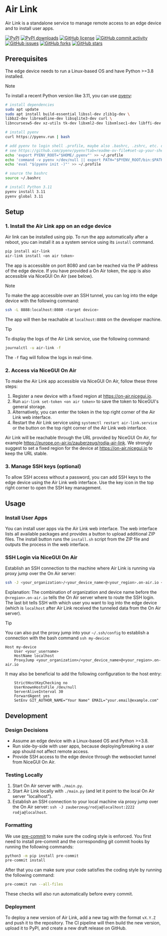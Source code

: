 # Air Link

Air Link is a standalone service to manage remote access to an edge device and to install user apps.

[![PyPI](https://img.shields.io/pypi/v/air-link?color=dark-green)](https://pypi.org/project/air-link/)
[![PyPI downloads](https://img.shields.io/pypi/dm/air-link?color=dark-green)](https://pypi.org/project/air-link/)
[![GitHub license](https://img.shields.io/github/license/zauberzeug/air-link?color=orange)](https://github.com/zauberzeug/air-link/blob/main/LICENSE)
[![GitHub commit activity](https://img.shields.io/github/commit-activity/m/zauberzeug/air-link)](https://github.com/zauberzeug/air-link/graphs/commit-activity)
[![GitHub issues](https://img.shields.io/github/issues/zauberzeug/air-link?color=blue)](https://github.com/zauberzeug/air-link/issues)
[![GitHub forks](https://img.shields.io/github/forks/zauberzeug/air-link)](https://github.com/zauberzeug/air-link/network)
[![GitHub stars](https://img.shields.io/github/stars/zauberzeug/air-link)](https://github.com/zauberzeug/air-link/stargazers)

## Prerequisites

The edge device needs to run a Linux-based OS and have Python >=3.8 installed.

> [!NOTE]
> To install a recent Python version like 3.11, you can use [pyenv](https://github.com/pyenv/pyenv):
>
> ```bash
> # install dependencies
> sudo apt update
> sudo apt install build-essential libssl-dev zlib1g-dev \
> libbz2-dev libreadline-dev libsqlite3-dev curl \
> libncursesw5-dev xz-utils tk-dev libxml2-dev libxmlsec1-dev libffi-dev liblzma-dev
>
> # install pyenv
> curl https://pyenv.run | bash
>
> # add pyenv to login shell .profile, maybe also .bashrc, .zshrc, etc. depending on your shell
> # see https://github.com/pyenv/pyenv?tab=readme-ov-file#set-up-your-shell-environment-for-pyenv
> echo 'export PYENV_ROOT="$HOME/.pyenv"' >> ~/.profile
> echo 'command -v pyenv >/dev/null || export PATH="$PYENV_ROOT/bin:$PATH"' >> ~/.profile
> echo 'eval "$(pyenv init -)"' >> ~/.profile
>
> # source the bashrc
> source ~/.bashrc
>
> # install Python 3.11
> pyenv install 3.11
> pyenv global 3.11
> ```

## Setup

### 1. Install the Air Link app on an edge device

Air link can be installed using pip.
To run the app automatically after a reboot, you can install it as a system service using its `install` command.

```bash
pip install air-link
air-link install <on air token>
```

The app is accessible on port 8080 and can be reached via the IP address of the edge device.
If you have provided a On Air token, the app is also accessible via NiceGUI On Air (see below).

> [!NOTE]
> To make the app accessible over an SSH tunnel, you can log into the edge device with the following command:
>
> ```bash
> ssh -L 8888:localhost:8080 <target device>
> ```
>
> The app will then be reachable at `localhost:8888` on the developer machine.

> [!TIP]
> To display the logs of the Air Link service, use the following command:
>
> ```bash
> journalctl -u air-link -f
> ```
>
> The `-f` flag will follow the logs in real-time.

### 2. Access via NiceGUI On Air

To make the Air Link app accessible via NiceGUI On Air, follow these three steps:

1.  Register a new device with a fixed region at <https://on-air.nicegui.io>.
2.  Run `air-link set-token <on air token>` to save the token to NiceGUI's general storage.
3.  Alternatively, you can enter the token in the top right corner of the Air Link web interface.
4.  Restart the Air Link service using `systemctl restart air-link.service` or the button on the top right corner of the Air Link web interface.

Air Link will be reachable through the URL provided by NiceGUI On Air, for example <https://europe.on-air.io/zauberzeug/rodja-air-link>.
We strongly suggest to set a fixed region for the device at <https://on-air.nicegui.io> to keep the URL stable.

### 3. Manage SSH keys (optional)

To allow SSH access without a password, you can add SSH keys to the edge device using the Air Link web interface.
Use the key icon in the top right corner to open the SSH key management.

## Usage

### Install User Apps

You can install user apps via the Air Link web interface.
The web interface lists all available packages and provides a button to upload additional ZIP files.
The install button runs the `install.sh` script from the ZIP file and outputs the process in the web interface.

### SSH Login via NiceGUI On Air

Establish an SSH connection to the machine where Air Link is running via proxy jump over the On Air server:

```bash
ssh -J <your_organization>/<your_device_name>@<your_region>.on-air.io <username_on_device>@localhost
```

Explanation:
The combination of organization and device name before the `@<region>.on-air.io` tells the On Air server where to route the SSH login.
The last bit tells SSH with which user you want to log into the edge device
(which is `localhost` after Air Link received the tunneled data from the On Air server).

> [!TIP]
> You can also put the proxy jump into your `~/.ssh/config` to establish a connection with the bash command `ssh my-device`:
>
> ```
> Host my-device
>     User <your_username>
>     HostName localhost
>     ProxyJump <your_organization>/<your_device_name>@<your_region>.on-air.io
> ```
>
> It may also be beneficial to add the following configuration to the host entry:
>
> ```
>     StrictHostKeyChecking no
>     UserKnownHostsFile /dev/null
>     ServerAliveInterval 30
>     ForwardAgent yes
>     SetEnv GIT_AUTHOR_NAME="Your Name" EMAIL="your.email@example.com"
> ```

## Development

### Design Decisions

- Assume an edge device with a Linux-based OS and Python >=3.8.
- Run side-by-side with user apps, because deploying/breaking a user app should not affect remote access.
- Provide SSH access to the edge device through the websocket tunnel from NiceGUI On Air.

### Testing Locally

1. Start On Air server with `./main.py`.
2. Start Air Link locally with `./main.py` (and let it point to the local On Air server "localhost").
3. Establish an SSH connection to your local machine via proxy jump over the On Air server: `ssh -J zauberzeug/rodja@localhost:2222 rodja@localhost`.

### Formatting

We use [pre-commit](https://github.com/pre-commit/pre-commit) to make sure the coding style is enforced.
You first need to install pre-commit and the corresponding git commit hooks by running the following commands:

```bash
python3 -m pip install pre-commit
pre-commit install
```

After that you can make sure your code satisfies the coding style by running the following command:

```bash
pre-commit run --all-files
```

These checks will also run automatically before every commit.

### Deployment

To deploy a new version of Air Link, add a new tag with the format `vX.Y.Z` and push it to the repository.
The CI pipeline will then build the new version, upload it to PyPI, and create a new draft release on GitHub.
